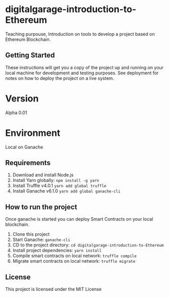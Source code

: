 # digitalgarage-introduction-to-Ethereum

Teaching purpouse, Introduction on tools to develop a project based on Ethereum Blockchain.

## Getting Started

These instructions will get you a copy of the project up and running on your local machine for development and testing purposes. See deployment for notes on how to deploy the project on a live system.

# Version

Alpha 0.01

# Environment

Local on Ganache

## Requirements

1. Download and install Node.js
2. Install Yarn globally: `npm install -g yarn`
3. Install Truffle v4.0.1 `yarn add global truffle`
4. Install Ganache v6.1.0 `yarn add global ganache-cli`

## How to run the project

Once ganache is started you can deploy Smart Contracts on your local blockchain.

1. Clone this project
2. Start Ganache: `ganache-cli`
2. CD to the project directory: `cd digitalgarage-introduction-to-Ethereum`
3. Install project dependencies: `yarn install`
4. Compile smart contracts on local network: `truffle compile`
4. Migrate smart contracts on local network: `truffle migrate`

## License

This project is licensed under the MIT License
